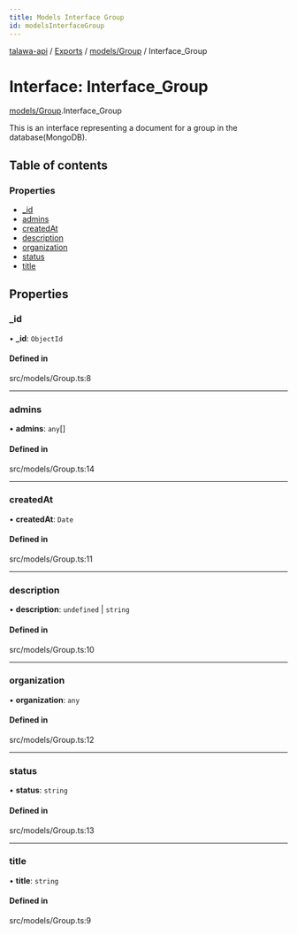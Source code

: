 ```yaml
---
title: Models Interface Group
id: modelsInterfaceGroup
---
```

[talawa-api](../README.md) / [Exports](../modules.md) / [models/Group](../modules/models_Group.md) / Interface\_Group

# Interface: Interface\_Group

[models/Group](../modules/models_Group.md).Interface_Group

This is an interface representing a document for a group in the database(MongoDB).

## Table of contents

### Properties

- [\_id](models_Group.Interface_Group.md#_id)
- [admins](models_Group.Interface_Group.md#admins)
- [createdAt](models_Group.Interface_Group.md#createdat)
- [description](models_Group.Interface_Group.md#description)
- [organization](models_Group.Interface_Group.md#organization)
- [status](models_Group.Interface_Group.md#status)
- [title](models_Group.Interface_Group.md#title)

## Properties

### \_id

• **\_id**: `ObjectId`

#### Defined in

src/models/Group.ts:8

___

### admins

• **admins**: `any`[]

#### Defined in

src/models/Group.ts:14

___

### createdAt

• **createdAt**: `Date`

#### Defined in

src/models/Group.ts:11

___

### description

• **description**: `undefined` \| `string`

#### Defined in

src/models/Group.ts:10

___

### organization

• **organization**: `any`

#### Defined in

src/models/Group.ts:12

___

### status

• **status**: `string`

#### Defined in

src/models/Group.ts:13

___

### title

• **title**: `string`

#### Defined in

src/models/Group.ts:9
